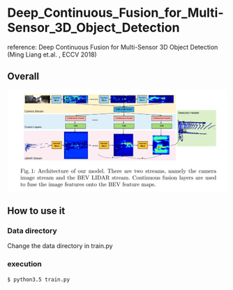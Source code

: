 # Deep_Continuous_Fusion_for_Multi-Sensor_3D_Object_Detection

reference: Deep Continuous Fusion for Multi-Sensor 3D Object Detection (Ming Liang et.al. , ECCV 2018)

## Overall

![](./explain_figure/overall.png)





## How to use it

### Data directory 

Change the data directory in train.py

### execution

```
$ python3.5 train.py
```

